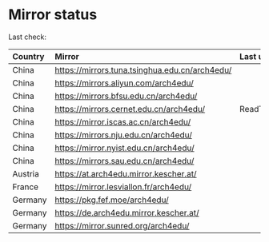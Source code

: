 <script src="./time.js"></script>
# Mirror status
Last check: <script type="text/javascript">localize(1744536265.1869168);</script>

|Country|Mirror|Last update|
|:------|:-----|:----------|
|China|https://mirrors.tuna.tsinghua.edu.cn/arch4edu/|<script type="text/javascript">localize(1744526502);</script>|
|China|https://mirrors.aliyun.com/arch4edu/|<script type="text/javascript">localize(1744526502);</script>|
|China|https://mirrors.bfsu.edu.cn/arch4edu/|<script type="text/javascript">localize(1744483220);</script>|
|China|https://mirrors.cernet.edu.cn/arch4edu/|ReadTimeout|
|China|https://mirror.iscas.ac.cn/arch4edu/|<script type="text/javascript">localize(1744483220);</script>|
|China|https://mirrors.nju.edu.cn/arch4edu/|<script type="text/javascript">localize(1744440008);</script>|
|China|https://mirror.nyist.edu.cn/arch4edu/|<script type="text/javascript">localize(1744483220);</script>|
|China|https://mirrors.sau.edu.cn/arch4edu/|<script type="text/javascript">localize(1731653531);</script>|
|Austria|https://at.arch4edu.mirror.kescher.at/|<script type="text/javascript">localize(1744483220);</script>|
|France|https://mirror.lesviallon.fr/arch4edu/|<script type="text/javascript">localize(1744483220);</script>|
|Germany|https://pkg.fef.moe/arch4edu/|<script type="text/javascript">localize(1744483220);</script>|
|Germany|https://de.arch4edu.mirror.kescher.at/|<script type="text/javascript">localize(1744483220);</script>|
|Germany|https://mirror.sunred.org/arch4edu/|<script type="text/javascript">localize(1744483220);</script>|

<script src="./tablefilter/tablefilter.js"></script>
<script src="./table.js"></script>
